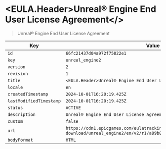 # <EULA.Header>Unreal® Engine End User License Agreement</>

> Unreal® Engine End User License Agreement

| Key | Value |
| --- | ----- |
| `id` | `66fc21437d04a972f75822e1` |
| `key` | `unreal_engine2` |
| `version` | `2` |
| `revision` | `1` |
| `title` | `<EULA.Header>Unreal® Engine End User License Agreement</>` |
| `locale` | `en` |
| `createdTimestamp` | `2024-10-01T16:20:19.425Z` |
| `lastModifiedTimestamp` | `2024-10-01T16:20:19.425Z` |
| `status` | `ACTIVE` |
| `description` | `Unreal® Engine End User License Agreement` |
| `custom` | `false` |
| `url` | `https://cdn1.epicgames.com/eulatracking-download/unreal_engine2/en/v2/r1/a99b0caa0c84e17cd7d83e50b55c458c.pdf` |
| `bodyFormat` | `HTML` |
